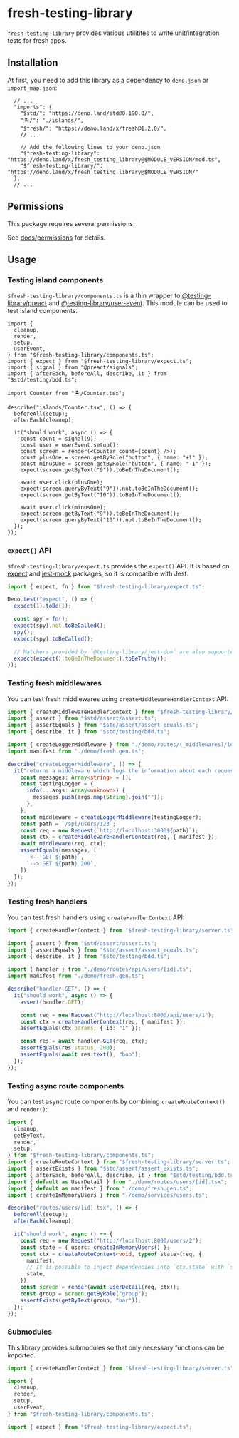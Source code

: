 # fresh-testing-library

`fresh-testing-library` provides various utilitites to write unit/integration
tests for fresh apps.

## Installation

At first, you need to add this library as a dependency to `deno.json` or
`import_map.json`:

```jsonc
  // ...
  "imports": {
    "$std/": "https://deno.land/std@0.190.0/",
    "🏝️/": "./islands/",
    "$fresh/": "https://deno.land/x/fresh@1.2.0/",
    // ...

    // Add the following lines to your deno.json
    "$fresh-testing-library": "https://deno.land/x/fresh_testing_library@$MODULE_VERSION/mod.ts",
    "$fresh-testing-library/": "https://deno.land/x/fresh_testing_library@$MODULE_VERSION/"
  },
  // ...
```

## Permissions

This package requires several permissions.

See [docs/permissions](docs/permissions.md) for details.

## Usage

### Testing island components

`$fresh-testing-library/components.ts` is a thin wrapper to
[@testing-library/preact](https://github.com/testing-library/preact-testing-library)
and
[@testing-library/user-event](https://github.com/testing-library/user-event).
This module can be used to test island components.

```tsx
import {
  cleanup,
  render,
  setup,
  userEvent,
} from "$fresh-testing-library/components.ts";
import { expect } from "$fresh-testing-library/expect.ts";
import { signal } from "@preact/signals";
import { afterEach, beforeAll, describe, it } from "$std/testing/bdd.ts";

import Counter from "🏝️/Counter.tsx";

describe("islands/Counter.tsx", () => {
  beforeAll(setup);
  afterEach(cleanup);

  it("should work", async () => {
    const count = signal(9);
    const user = userEvent.setup();
    const screen = render(<Counter count={count} />);
    const plusOne = screen.getByRole("button", { name: "+1" });
    const minusOne = screen.getByRole("button", { name: "-1" });
    expect(screen.getByText("9")).toBeInTheDocument();

    await user.click(plusOne);
    expect(screen.queryByText("9")).not.toBeInTheDocument();
    expect(screen.getByText("10")).toBeInTheDocument();

    await user.click(minusOne);
    expect(screen.getByText("9")).toBeInTheDocument();
    expect(screen.queryByText("10")).not.toBeInTheDocument();
  });
});
```

### `expect()` API

`$fresh-testing-library/expect.ts` provides the `expect()` API. It is based on
[expect](https://github.com/jestjs/jest/tree/v29.7.0/packages/expect) and
[jest-mock](https://github.com/jestjs/jest/tree/v29.7.0/packages/jest-mock)
packages, so it is compatible with Jest.

```ts
import { expect, fn } from "$fresh-testing-library/expect.ts";

Deno.test("expect", () => {
  expect(1).toBe(1);

  const spy = fn();
  expect(spy).not.toBeCalled();
  spy();
  expect(spy).toBeCalled();

  // Matchers provided by `@testing-library/jest-dom` are also supported.
  expect(expect().toBeInTheDocument).toBeTruthy();
});
```

### Testing fresh middlewares

You can test fresh middlewares using `createMiddlewareHandlerContext` API:

```ts
import { createMiddlewareHandlerContext } from "$fresh-testing-library/server.ts";
import { assert } from "$std/assert/assert.ts";
import { assertEquals } from "$std/assert/assert_equals.ts";
import { describe, it } from "$std/testing/bdd.ts";

import { createLoggerMiddleware } from "./demo/routes/(_middlewares)/logger.ts";
import manifest from "./demo/fresh.gen.ts";

describe("createLoggerMiddleware", () => {
  it("returns a middleware which logs the information about each request", async () => {
    const messages: Array<string> = [];
    const testingLogger = {
      info(...args: Array<unknown>) {
        messages.push(args.map(String).join(""));
      },
    };
    const middleware = createLoggerMiddleware(testingLogger);
    const path = `/api/users/123`;
    const req = new Request(`http://localhost:3000${path}`);
    const ctx = createMiddlewareHandlerContext(req, { manifest });
    await middleware(req, ctx);
    assertEquals(messages, [
      `<-- GET ${path}`,
      `--> GET ${path} 200`,
    ]);
  });
});
```

### Testing fresh handlers

You can test fresh handlers using `createHandlerContext` API:

```ts
import { createHandlerContext } from "$fresh-testing-library/server.ts";

import { assert } from "$std/assert/assert.ts";
import { assertEquals } from "$std/assert/assert_equals.ts";
import { describe, it } from "$std/testing/bdd.ts";

import { handler } from "./demo/routes/api/users/[id].ts";
import manifest from "./demo/fresh.gen.ts";

describe("handler.GET", () => {
  it("should work", async () => {
    assert(handler.GET);

    const req = new Request("http://localhost:8000/api/users/1");
    const ctx = createHandlerContext(req, { manifest });
    assertEquals(ctx.params, { id: "1" });

    const res = await handler.GET(req, ctx);
    assertEquals(res.status, 200);
    assertEquals(await res.text(), "bob");
  });
});
```

### Testing async route components

You can test async route components by combining `createRouteContext()` and
`render()`:

```ts
import {
  cleanup,
  getByText,
  render,
  setup,
} from "$fresh-testing-library/components.ts";
import { createRouteContext } from "$fresh-testing-library/server.ts";
import { assertExists } from "$std/assert/assert_exists.ts";
import { afterEach, beforeAll, describe, it } from "$std/testing/bdd.ts";
import { default as UserDetail } from "./demo/routes/users/[id].tsx";
import { default as manifest } from "./demo/fresh.gen.ts";
import { createInMemoryUsers } from "./demo/services/users.ts";

describe("routes/users/[id].tsx", () => {
  beforeAll(setup);
  afterEach(cleanup);

  it("should work", async () => {
    const req = new Request("http://localhost:8000/users/2");
    const state = { users: createInMemoryUsers() };
    const ctx = createRouteContext<void, typeof state>(req, {
      manifest,
      // It is possible to inject dependencies into `ctx.state` with `state` option.
      state,
    });
    const screen = render(await UserDetail(req, ctx));
    const group = screen.getByRole("group");
    assertExists(getByText(group, "bar"));
  });
});
```

### Submodules

This library provides submodules so that only necessary functions can be
imported.

```ts
import { createHandlerContext } from "$fresh-testing-library/server.ts";

import {
  cleanup,
  render,
  setup,
  userEvent,
} from "$fresh-testing-library/components.ts";

import { expect } from "$fresh-testing-library/expect.ts";
```
